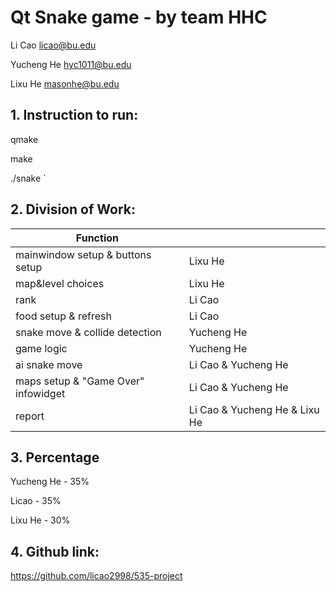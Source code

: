 # Qt Snake game - by team HHC

Li Cao      licao@bu.edu

Yucheng He  hyc1011@bu.edu

Lixu He     masonhe@bu.edu

## 1. Instruction to run:  
qmake

make

./snake
`
## 2. Division of Work:  
|Function| |
|---|---|
|mainwindow setup & buttons setup    |Lixu He|
|map&level choices                   |Lixu He|
|rank                                |Li Cao|
|food setup & refresh                |Li Cao|
|snake move & collide detection      |Yucheng He|
|game logic                          |Yucheng He|
|ai snake move                       |Li Cao & Yucheng He|
|maps setup & "Game Over" infowidget |Li Cao & Yucheng He|
|report                              |Li Cao & Yucheng He & Lixu He|

## 3. Percentage
Yucheng He - 35%

Licao      - 35%

Lixu He    - 30%

## 4. Github link:

https://github.com/licao2998/535-project
